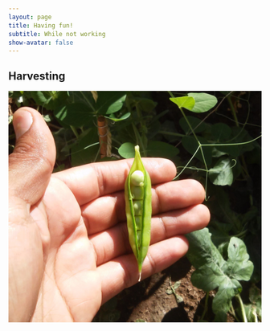 ```yaml
---
layout: page
title: Having fun!
subtitle: While not working
show-avatar: false
---
```

## Harvesting
![pea](/img/pea.jpg) 



